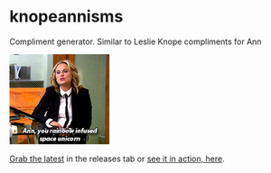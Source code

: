 # knopeannisms
Compliment generator.  Similar to Leslie Knope compliments for Ann

![Leslie Knope compliments](compliments.gif?raw=true)

[Grab the latest](https://github.com/danesparza/knopeannisms/releases/latest) in the releases tab or [see it in action, here](http://knopeannisms.s3-website-us-east-1.amazonaws.com/). 
